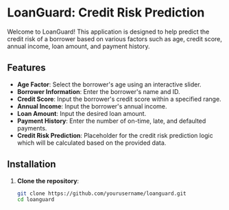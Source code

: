 # LoanGuard: Credit Risk Prediction

Welcome to LoanGuard! This application is designed to help predict the credit risk of a borrower based on various factors such as age, credit score, annual income, loan amount, and payment history.

## Features

- **Age Factor**: Select the borrower's age using an interactive slider.
- **Borrower Information**: Enter the borrower's name and ID.
- **Credit Score**: Input the borrower's credit score within a specified range.
- **Annual Income**: Input the borrower's annual income.
- **Loan Amount**: Input the desired loan amount.
- **Payment History**: Enter the number of on-time, late, and defaulted payments.
- **Credit Risk Prediction**: Placeholder for the credit risk prediction logic which will be calculated based on the provided data.

## Installation

1. **Clone the repository**:

   ```bash
   git clone https://github.com/yourusername/loanguard.git
   cd loanguard

